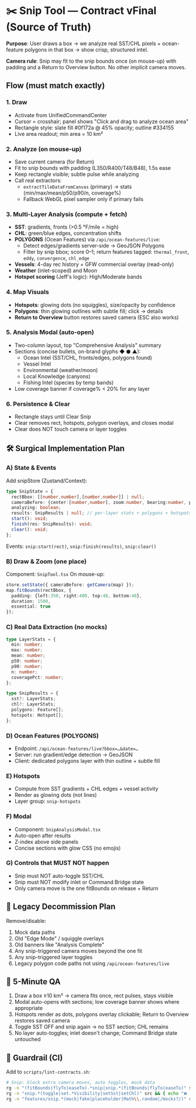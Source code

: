 # ✂️ Snip Tool — Contract vFinal (Source of Truth)

**Purpose**: User draws a box → we analyze real SST/CHL pixels + ocean-feature polygons in that box → show crisp, structured intel.

**Camera rule**: Snip may fit to the snip bounds once (on mouse-up) with padding and a Return to Overview button. No other implicit camera moves.

## Flow (must match exactly)

### 1. Draw
- Activate from UnifiedCommandCenter
- Cursor = crosshair; panel shows "Click and drag to analyze ocean area"
- Rectangle style: slate fill #0f172a @ 45% opacity; outline #334155
- Live area readout; min area = 10 km²

### 2. Analyze (on mouse-up)
- Save current camera (for Return)
- Fit to snip bounds with padding (L350/R400/T48/B48), 1.5s ease
- Keep rectangle visible; subtle pulse while analyzing
- Call real extractors:
  - `extractTileDataFromCanvas` (primary) → stats (min/max/mean/p50/p90/n, coverage%)
  - Fallback WebGL pixel sampler only if primary fails

### 3. Multi-Layer Analysis (compute + fetch)
- **SST**: gradients, fronts (>0.5 °F/mile = high)
- **CHL**: green/blue edges, concentration shifts
- **POLYGONS** (Ocean Features) via `/api/ocean-features/live`:
  - Detect edges/gradients server-side → GeoJSON Polygons
  - Filter by snip bbox; score 0–1; return features tagged: `thermal_front`, `eddy`, `convergence`, `chl_edge`
- **Vessels**: 4-day rec history + GFW commercial overlay (read-only)
- **Weather** (inlet-scoped) and Moon
- **Hotspot scoring** (Jeff's logic): High/Moderate bands

### 4. Map Visuals
- **Hotspots**: glowing dots (no squiggles), size/opacity by confidence
- **Polygons**: thin glowing outlines with subtle fill; click → details
- **Return to Overview** button restores saved camera (ESC also works)

### 5. Analysis Modal (auto-open)
- Two-column layout, top "Comprehensive Analysis" summary
- Sections (concise bullets, on-brand glyphs ◆ ⬢ ▲):
  - Ocean Intel (SST/CHL, fronts/edges, polygons found)
  - Vessel Intel
  - Environmental (weather/moon)
  - Local Knowledge (canyons)
  - Fishing Intel (species by temp bands)
- Low coverage banner if coverage% < 20% for any layer

### 6. Persistence & Clear
- Rectangle stays until Clear Snip
- Clear removes rect, hotspots, polygon overlays, and closes modal
- Clear does NOT touch camera or layer toggles

## 🛠️ Surgical Implementation Plan

### A) State & Events
Add snipStore (Zustand/Context):
```typescript
type SnipState = {
  rectBbox: [[number,number],[number,number]] | null;
  cameraBefore: {center:[number,number], zoom:number, bearing:number, pitch:number} | null;
  analyzing: boolean;
  results: SnipResults | null; // per-layer stats + polygons + hotspots
  start(): void; 
  finish(res: SnipResults): void; 
  clear(): void;
};
```

Events: `snip:start(rect)`, `snip:finish(results)`, `snip:clear()`

### B) Draw & Zoom (one place)
Component: `SnipTool.tsx`
On mouse-up:
```typescript
store.setState({ cameraBefore: getCamera(map) });
map.fitBounds(rectBbox, { 
  padding: {left:350, right:400, top:48, bottom:48}, 
  duration: 1500, 
  essential: true 
});
```

### C) Real Data Extraction (no mocks)
```typescript
type LayerStats = { 
  min: number; 
  max: number; 
  mean: number; 
  p50: number; 
  p90: number; 
  n: number; 
  coveragePct: number; 
};

type SnipResults = { 
  sst?: LayerStats; 
  chl?: LayerStats; 
  polygons: Feature[]; 
  hotspots: Hotspot[]; 
};
```

### D) Ocean Features (POLYGONS)
- Endpoint: `/api/ocean-features/live?bbox=…&date=…`
- Server: run gradient/edge detection → GeoJSON
- Client: dedicated polygons layer with thin outline + subtle fill

### E) Hotspots
- Compute from SST gradients + CHL edges + vessel activity
- Render as glowing dots (not lines)
- Layer group: `snip-hotspots`

### F) Modal
- Component: `SnipAnalysisModal.tsx`
- Auto-open after results
- Z-index above side panels
- Concise sections with glow CSS (no emojis)

### G) Controls that MUST NOT happen
- Snip must NOT auto-toggle SST/CHL
- Snip must NOT modify inlet or Command Bridge state
- Only camera move is the one fitBounds on release + Return

## 🧽 Legacy Decommission Plan

Remove/disable:
1. Mock data paths
2. Old "Edge Mode" / squiggle overlays
3. Old banners like "Analysis Complete"
4. Any snip-triggered camera moves beyond the one fit
5. Any snip-triggered layer toggles
6. Legacy polygon code paths not using `/api/ocean-features/live`

## 🧪 5-Minute QA
1. Draw a box ≥10 km² → camera fits once, rect pulses, stays visible
2. Modal auto-opens with sections; low coverage banner shows where appropriate
3. Hotspots render as dots, polygons overlay clickable; Return to Overview restores saved camera
4. Toggle SST OFF and snip again → no SST section; CHL remains
5. No layer auto-toggles; inlet doesn't change; Command Bridge state untouched

## 🧷 Guardrail (CI)

Add to `scripts/lint-contracts.sh`:
```bash
# Snip: block extra camera moves, auto toggles, mock data
rg -n "(fitBounds|flyTo|easeTo).*snip|snip.*(fitBounds|flyTo|easeTo)" src | rg -v "fitBounds\\(rectBbox" && { echo "❌ Unexpected snip camera move"; FAIL=1; }
rg -n "snip.*(toggle|set.*Visibility|setSst|setChl)" src && { echo "❌ Snip layer toggle"; FAIL=1; }
rg -n "features/snip.*(mock|fake|placeholder|Math\\.random|/mocks?/)" src && { echo "❌ Snip mock data present"; FAIL=1; }
```
